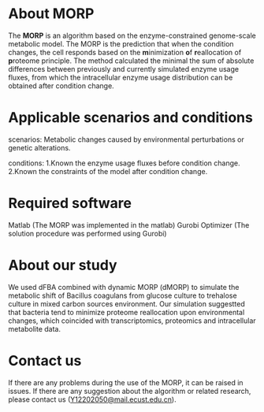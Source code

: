 # About MORP
The **MORP** is an algorithm based on the enzyme-constrained genome-scale metabolic model. The MORP is the prediction that when the condition changes, the cell responds based on the **m**inimization **o**f **r**eallocation of **p**roteome principle. The method calculated the minimal the sum of absolute differences between previously and currently simulated enzyme usage fluxes, from which the intracellular enzyme usage distribution can be obtained after condition change. 

# Applicable scenarios and conditions
scenarios:
Metabolic changes caused by environmental perturbations or genetic alterations.

conditions:
1.Known the enzyme usage fluxes before condition change.
2.Known the constraints of the model after condition change.

# Required software
Matlab (The MORP was implemented in the matlab)
Gurobi Optimizer (The solution procedure was performed using Gurobi)

# About our study
We used dFBA combined with dynamic MORP (dMORP) to simulate the metabolic shift of Bacillus coagulans from glucose culture to trehalose culture in mixed carbon sources environment. Our simulation suggestted that bacteria tend to minimize proteome reallocation upon environmental changes, which coincided with transcriptomics, proteomics and intracellular metabolite data.

# Contact us
If there are any problems during the use of the MORP, it can be raised in issues.
If there are any suggestion about the algorithm or related research, please contact us (Y12202050@mail.ecust.edu.cn).

